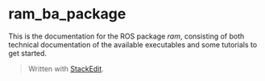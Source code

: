 ram_ba_package
=======================

This is the documentation for the ROS package *ram*, consisting of both technical documentation of the available executables and some tutorials to get started.


> Written with [StackEdit](https://stackedit.io/).